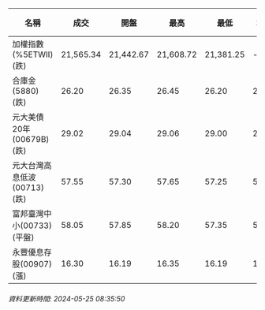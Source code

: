 | 名稱 | 成交 | 開盤 | 最高 | 最低 | 均價 | 成交金額(億) | 昨收 | 漲跌幅 | 漲跌 | 總量 | 昨量 | 振幅 |
| -------- | -------- | -------- | -------- |-------- | -------- | -------- |-------- |-------- |-------- | -------- | -------- |-------- |
|加權指數(%5ETWII) (跌)|21,565.34|21,442.67|21,608.72|21,381.25|-|4,142.14|21,607.43|0.19%|42.09|8,583,335|0|1.05%|
|合庫金(5880) (跌)|26.20|26.35|26.45|26.20|26.28|3.09|26.40|0.76%|0.20|11,768|10,169|0.95%|
|元大美債20年(00679B) (跌)|29.02|29.04|29.06|29.00|29.02|9.52|29.11|0.31%|0.09|32,793|35,875|0.21%|
|元大台灣高息低波(00713) (跌)|57.55|57.30|57.65|57.25|57.51|2.85|57.60|0.09%|0.05|4,954|6,761|0.69%|
|富邦臺灣中小(00733) (平盤)|58.05|57.85|58.20|57.35|57.83|0.855|58.05|0.00%|0.00|1,478|1,968|1.46%|
|永豐優息存股(00907) (漲)|16.30|16.19|16.35|16.19|16.28|0.316|16.22|0.49%|0.08|1,943|1,687|0.99%|
###### 資料更新時間: 2024-05-25 08:35:50